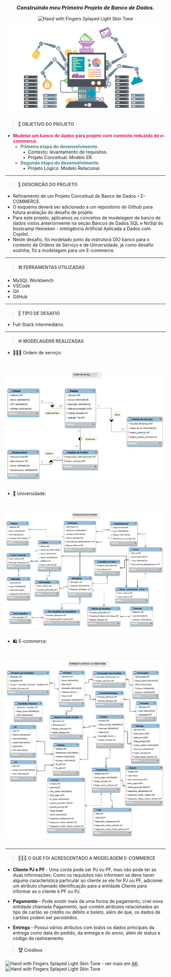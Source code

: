 <div align='center'>

### <i> Construindo meu Primeiro Projeto de Banco de Dados. </i>

<img src="https://raw.githubusercontent.com/Tarikul-Islam-Anik/Animated-Fluent-Emojis/master/Emojis/Hand%20gestures/Hand%20with%20Fingers%20Splayed%20Light%20Skin%20Tone.png" alt="Hand with Fingers Splayed Light Skin Tone" width="20" height="20" /> <br />

<img width="500" align="center" src="./assets/img/banco-dados-5.png">

</div>

<br />

<div align='left'>

> #### 🎯 OBJETIVO DO PROJETO

- <b><span style="color:#e21b5a"> Modelar um banco de dados para projeto com contexto reduzido de e-commerce. </span></b>
  - <strong style="color:#368986"> Primeira etapa do desenvolvimento. </strong>
    <div>  &nbsp; ▪ &nbsp;Contexto: levantamento de requisitos.</div>
    <div>  &nbsp; ▪ &nbsp;Projeto Conceitual: Modelo ER.</div>
  - <strong style="color:#368986"> Segunda etapa do desenvolvimento.</strong>
    <div>  &nbsp; ▪ &nbsp;Projeto Lógico: Modelo Relacional. </div>

---

> #### 📝 DESCRIÇÃO DO PROJETO

- Refinamento de um Projeto Conceitual de Banco de Dados – E-COMMERCE.
- O esquema deverá ser adicionado a um repositório do Github para futura avaliação do desafio de projeto
- Para este projeto, aplicamos os conceitos de modelagem de banco de dados vistos anteriormente na seção Bancos de Dados SQL e NoSql do bootcamp Heineken - Inteligência Artificial Aplicada a Dados com Copilot.
- Neste desafio, foi modelado junto da instrutora DIO banco para o contexto de Ordens de Serviço e de Universidade, já como desafio sozinha, fiz a modelagem para um E-commerce.

---

> #### 🛠️ FERRAMENTAS UTILIZADAS

- MySQL Workbench
- VSCode
- Git
- GitHub

---

> #### 🧩 TIPO DE DESAFIO

- Full-Stack intermediário.

---

> #### ⚙️ MODELAGENS REALIZADAS

- 👨🏽‍🔧 Ordem de serviço:
<br>

  <div>  &nbsp; &nbsp;<img width="500" align="center" src="./assets/fluxogramas/os/ordem_de_servico.png"> </div>

<br>

- 🏫 Universidade:
<br>

  <div>  &nbsp; &nbsp;<img width="500" align="center" src="./assets/fluxogramas/universidade/universidade.png"> </div>

<br>

- 🛍️ E-commerce:
<br>

  <div>  &nbsp; &nbsp;<img width="500" align="center" src="../BD-desafio-de-projeto-ecommerce/e-commerce/e-commerce-AK.png"> </div>

<br>

---

> #### 🤹🏽‍♀️ O QUE FOI ACRESCENTADO A MODELAGEM E-COMMERCE

- <b>Cliente PJ e PF </b> - Uma conta pode ser PJ ou PF, mas não pode ter as duas informações: Como os requisitos não informam se deve haver alguma característica particular ao cliente se ele for PJ ou PF, adicionei um atributo chamado Identificação para a entidade Cliente para informar se o cliente é PF ou PJ.

- <b>Pagamento </b> – Pode existir mais de uma forma de pagamento, criei nova entidade chamada Pagamento, que contém atributos relacionados ao tipo de cartão se crédito ou débito e boleto, além de que, os dados de cartões podem ser persistidos.

- <b>Entrega </b> – Possui vários atributos com todos os dados principais da entrega como data do pedido, da entrega e do envio, além de status e código de rastreamento.

> #### 🏆 Créditos

<div align="left"> <img src="https://raw.githubusercontent.com/Tarikul-Islam-Anik/Animated-Fluent-Emojis/master/Emojis/Hand%20gestures/Eyes.png" alt="Hand with Fingers Splayed Light Skin Tone" width="20" height="20" /> - ver mais em <a href="https://github.com/angelicakadja">AK</a>.<img src="https://raw.githubusercontent.com/Tarikul-Islam-Anik/Animated-Fluent-Emojis/master/Emojis/Hand%20gestures/Waving%20Hand%20Medium%20Skin%20Tone.png" alt="Hand with Fingers Splayed Light Skin Tone" width="20" height="20" /></div>

</div>
